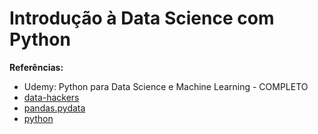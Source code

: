 # Introdução à Data Science com Python

**Referências:**
* Udemy: Python para Data Science e Machine Learning - COMPLETO
* [data-hackers](https://medium.com/data-hackers/uma-introdução-simples-ao-pandas-1e15eea37fa1)
* [pandas.pydata](https://pandas.pydata.org/)
* [python](https://www.python.org/)

